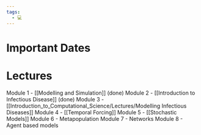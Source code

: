```yaml
---
tags:
  - 💻
---
```

# Important Dates

# Lectures
Module 1 - [[Modelling and Simulation]] (done)
Module 2 - [[Introduction to Infectious Disease]] (done)
Module 3 - [[Introduction_to_Computational_Science/Lectures/Modelling Infectious Diseases]]
Module 4 - [[Temporal Forcing]]
Module 5 - [[Stochastic Models]]
Module 6 - Metapopulation
Module 7 - Networks
Module 8 - Agent based models

